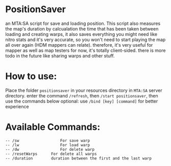 # PositionSaver
an MTA:SA script for save and loading position.
This script also measures the map's duration by calcualation the time that has been taken between loading and creating warps, it also saves everything you might need like nitro stats and it's very accurate, so you won't need to start playing the map all over again (HDM mappers can relate).
therefore, it's very useful for mapper as well as map testers
for now, it's totally client-sided. there is more todo in the future like sharing warps and other stuff.

# How to use:
 Place the folder ```positionsaver``` in your resources directory in ``MTA:SA`` server directory.
 enter the command `/refresh`, then ```/start positionsaver```, then use the commands below
 optional: use ``/bind [key] [command]`` for better experience

# Available Commands:
	-- /sw			    	For save warp
	-- /lw			    	For load warp
	-- /dw			    	For delete warp
	-- /resetWarps		For delete all warps
	-- /duration	  	duration between the first and the last warp
